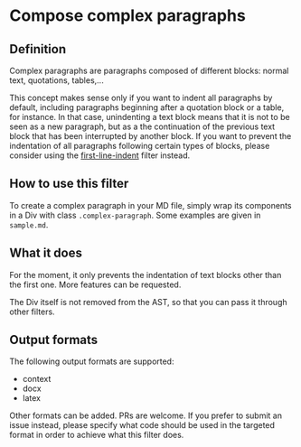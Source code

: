 # Compose complex paragraphs

## Definition

Complex paragraphs are paragraphs composed of different blocks:
normal text, quotations, tables,...

This concept makes sense only if you want to indent all paragraphs
by default, including paragraphs beginning after a quotation block
or a table, for instance. In that case, unindenting a text block means
that it is not to be seen as a new paragraph, but as a the
continuation of the previous text block that has been interrupted by
another block. If you want to prevent the indentation of all
paragraphs following certain types of blocks, please consider using
the [first-line-indent] filter instead.

[first-line-indent]: https://github.com/pandoc/lua-filters/tree/master/first-line-indent

## How to use this filter

To create a complex paragraph in your MD file, simply wrap its
components in a Div with class `.complex-paragraph`. Some
examples are given in `sample.md`.

## What it does

For the moment, it only prevents the indentation of text blocks
other than the first one. More features can be requested.

The Div itself is not removed from the AST, so that you can
pass it through other filters.

## Output formats

The following output formats are supported:

  * context
  * docx
  * latex

Other formats can be added. PRs are welcome. If you prefer to
submit an issue instead, please specify what code should be
used in the targeted format in order to achieve what this filter
does.
